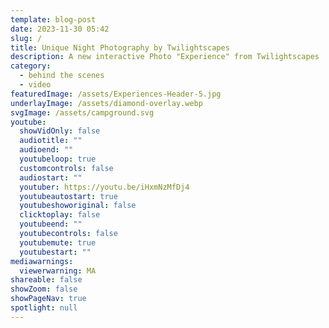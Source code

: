```yaml
---
template: blog-post
date: 2023-11-30 05:42
slug: /
title: Unique Night Photography by Twilightscapes
description: A new interactive Photo "Experience" from Twilightscapes
category:
  - behind the scenes
  - video
featuredImage: /assets/Experiences-Header-5.jpg
underlayImage: /assets/diamond-overlay.webp
svgImage: /assets/campground.svg
youtube:
  showVidOnly: false
  audiotitle: ""
  audioend: ""
  youtubeloop: true
  customcontrols: false
  audiostart: ""
  youtuber: https://youtu.be/iHxmNzMfDj4
  youtubeautostart: true
  youtubeshoworiginal: false
  clicktoplay: false
  youtubeend: ""
  youtubecontrols: false
  youtubemute: true
  youtubestart: ""
mediawarnings:
  viewerwarning: MA
shareable: false
showZoom: false
showPageNav: true
spotlight: null
---
```

